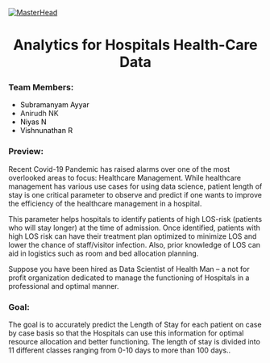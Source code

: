 [![MasterHead](https://www.healthcareitnews.com/sites/hitn/files/TEKsystems-Blog-Image-1200x672.jpg)]()
<h1 align="center">Analytics for Hospitals Health-Care Data</h1>
<h3 align="left">Team Members:</h3>
<ul>
<li><a href="https://github.com/SubramanyamAyyar"style="text-decoration: none;color:#000">Subramanyam Ayyar</a></li>
<li><a href="https://github.com/AnirudhMoopan"style="text-decoration: none;color:">Anirudh NK</a></li>
<li><a href="https://github.com/Niyas891"style="text-decoration: none;color:#000">Niyas N</a></li>
<li><a href="https://github.com/VishnunathanR"style="text-decoration: none;color:#000">Vishnunathan R</a></li>
</ul>
<h3 align="left">Preview:</h3>
<p align="left">
<p>Recent Covid-19 Pandemic has raised alarms over one of the most overlooked areas to focus: Healthcare Management. While healthcare management has various use cases for using data science, patient length of stay is one critical parameter to observe and predict if one wants to improve the efficiency of the healthcare management in a hospital.


This parameter helps hospitals to identify patients of high LOS-risk (patients who will stay longer) at the time of admission. Once identified, patients with high LOS risk can have their treatment plan optimized to minimize LOS and lower the chance of staff/visitor infection. Also, prior knowledge of LOS can aid in logistics such as room and bed allocation planning.


Suppose you have been hired as Data Scientist of Health Man – a not for profit organization dedicated to manage the functioning of Hospitals in a professional and optimal manner.</p>

<h3 align="left">Goal:</h3>
<p align="left">

<p>The goal is to accurately predict the Length of Stay for each patient on case by case basis so that the Hospitals can use this information for optimal resource allocation and better functioning. The length of stay is divided into 11 different classes ranging from 0-10 days to more than 100 days..</p>
